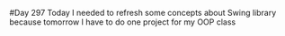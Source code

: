 #Day 297
Today I needed to refresh some concepts about Swing library because tomorrow I have to do one project for my OOP class